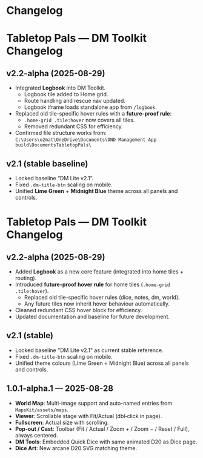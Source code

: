 # Changelog

# Tabletop Pals — DM Toolkit Changelog

## v2.2-alpha (2025-08-29)
- Integrated **Logbook** into DM Toolkit.
  - Logbook tile added to Home grid.
  - Route handling and rescue nav updated.
  - Logbook iframe loads standalone app from `/logbook`.
- Replaced old tile-specific hover rules with a **future-proof rule**:
  - `.home-grid .tile:hover` now covers all tiles.
  - Removed redundant CSS for efficiency.
- Confirmed file structure works from:
  `C:\Users\o2mat\OneDrive\Documents\DND Management App build\DocumentsTabletopPals\`

## v2.1 (stable baseline)
- Locked baseline “DM Lite v2.1”.
- Fixed `.dm-title-btn` scaling on mobile.
- Unified **Lime Green** + **Midnight Blue** theme across all panels and controls.

# Tabletop Pals — DM Toolkit Changelog

## v2.2-alpha (2025-08-29)
- Added **Logbook** as a new core feature (integrated into home tiles + routing).
- Introduced **future-proof hover rule** for home tiles (`.home-grid .tile:hover`).
  - Replaced old tile-specific hover rules (dice, notes, dm, world).
  - Any future tiles now inherit hover behaviour automatically.
- Cleaned redundant CSS hover block for efficiency.
- Updated documentation and baseline for future development.

## v2.1 (stable)
- Locked baseline "DM Lite v2.1" as current stable reference.
- Fixed `.dm-title-btn` scaling on mobile.
- Unified theme colours (Lime Green + Midnight Blue) across all panels and controls.

## 1.0.1-alpha.1 — 2025-08-28

- **World Map**: Multi-image support and auto-named entries from `MapsKit/assets/maps`.
- **Viewer**: Scrollable stage with Fit/Actual (dbl‑click in page).
- **Fullscreen**: Actual size with scrolling.
- **Pop‑out / Cast**: Toolbar (Fit / Actual / Zoom + / Zoom − / Reset / Full), always centered.
- **DM Tools**: Embedded Quick Dice with same animated D20 as Dice page.
- **Dice Art**: New arcane D20 SVG matching theme.
